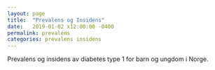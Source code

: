 ```yaml
---
layout: page
title:  "Prevalens og Insidens"
date:   2019-01-02 x12:00:00 -0400
permalink: prevalens
categories: prevalens insidens
---
```


Prevalens og insidens av diabetes type 1 for barn og ungdom i Norge.
